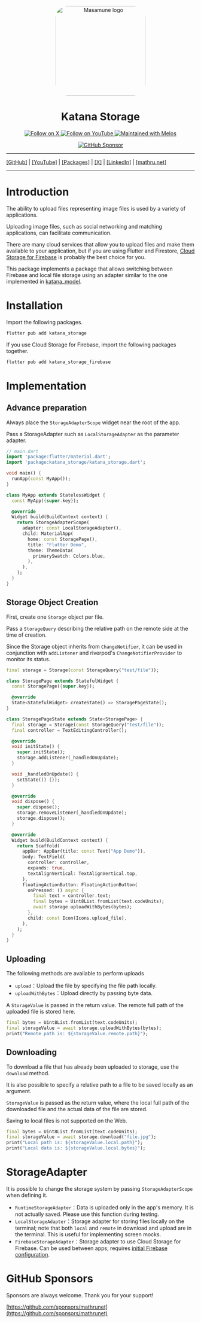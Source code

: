 <p align="center">
  <a href="https://mathru.net">
    <img width="240px" src="https://raw.githubusercontent.com/mathrunet/flutter_masamune/master/.github/images/icon.png" alt="Masamune logo" style="border-radius: 32px"s><br/>
  </a>
  <h1 align="center">Katana Storage</h1>
</p>

<p align="center">
  <a href="https://x.com/mathru">
    <img src="https://img.shields.io/static/v1?label=@mathru&message=Follow&logo=X&color=0F1419&link=https://x.com/mathru" alt="Follow on X" />
  </a>
  <a href="https://www.youtube.com/c/mathrunetchannel">
    <img src="https://img.shields.io/static/v1?label=YouTube&message=Follow&logo=YouTube&color=FF0000&link=https://www.youtube.com/c/mathrunetchannel" alt="Follow on YouTube" />
  </a>
  <a href="https://github.com/invertase/melos">
    <img src="https://img.shields.io/static/v1?label=maintained%20with&message=melos&color=FF1493&link=https://github.com/invertase/melos" alt="Maintained with Melos" />
  </a>
</p>

<p align="center">
  <a href="https://github.com/sponsors/mathrunet"><img src="https://img.shields.io/static/v1?label=Sponsor&message=%E2%9D%A4&logo=GitHub&color=ff69b4&link=https://github.com/sponsors/mathrunet" alt="GitHub Sponsor" /></a>
</p>

---

[[GitHub]](https://github.com/mathrunet) | [[YouTube]](https://www.youtube.com/c/mathrunetchannel) | [[Packages]](https://pub.dev/publishers/mathru.net/packages) | [[X]](https://x.com/mathru) | [[LinkedIn]](https://www.linkedin.com/in/mathrunet/) | [[mathru.net]](https://mathru.net)

---

# Introduction

The ability to upload files representing image files is used by a variety of applications.

Uploading image files, such as social networking and matching applications, can facilitate communication.

There are many cloud services that allow you to upload files and make them available to your application, but if you are using Flutter and Firestore, [Cloud Storage for Firebase](https://firebase.google.com/products/storage) is probably the best choice for you.

This package implements a package that allows switching between Firebase and local file storage using an adapter similar to the one implemented in [katana_model](https://pub.dev/packages/katana_model).

# Installation

Import the following packages.

```dart
flutter pub add katana_storage
```

If you use Cloud Storage for Firebase, import the following packages together.

```dart
flutter pub add katana_storage_firebase
```

# Implementation

## Advance preparation

Always place the `StorageAdapterScope` widget near the root of the app.

Pass a StorageAdapter such as `LocalStorageAdapter` as the parameter adapter.

```dart
// main.dart
import 'package:flutter/material.dart';
import 'package:katana_storage/katana_storage.dart';

void main() {
  runApp(const MyApp());
}

class MyApp extends StatelessWidget {
  const MyApp({super.key});

  @override
  Widget build(BuildContext context) {
    return StorageAdapterScope(
      adapter: const LocalStorageAdapter(),
      child: MaterialApp(
        home: const StoragePage(),
        title: "Flutter Demo",
        theme: ThemeData(
          primarySwatch: Colors.blue,
        ),
      ),
    );
  }
}
```

## Storage Object Creation

First, create one `Storage` object per file.

Pass a `StorageQuery` describing the relative path on the remote side at the time of creation.

Since the Storage object inherits from `ChangeNotifier`, it can be used in conjunction with `addListener` and riverpod's `ChangeNotifierProvider` to monitor its status.

```dart
final storage = Storage(const StorageQuery("test/file"));
```

```dart
class StoragePage extends StatefulWidget {
  const StoragePage({super.key});

  @override
  State<StatefulWidget> createState() => StoragePageState();
}

class StoragePageState extends State<StoragePage> {
  final storage = Storage(const StorageQuery("test/file"));
  final controller = TextEditingController();

  @override
  void initState() {
    super.initState();
    storage.addListener(_handledOnUpdate);
  }

  void _handledOnUpdate() {
    setState(() {});
  }

  @override
  void dispose() {
    super.dispose();
    storage.removeListener(_handledOnUpdate);
    storage.dispose();
  }

  @override
  Widget build(BuildContext context) {
    return Scaffold(
      appBar: AppBar(title: const Text("App Demo")),
      body: TextField(
        controller: controller,
        expands: true,
        textAlignVertical: TextAlignVertical.top,
      ),
      floatingActionButton: FloatingActionButton(
        onPressed: () async {
          final text = controller.text;
          final bytes = Uint8List.fromList(text.codeUnits);
          await storage.uploadWithBytes(bytes);
        },
        child: const Icon(Icons.upload_file),
      ),
    );
  }
}
```

## Uploading

The following methods are available to perform uploads

- `upload`：Upload the file by specifying the file path locally.
- `uploadWithBytes`：Upload directly by passing byte data.

A `StorageValue` is passed in the return value. The remote full path of the uploaded file is stored here.

```dart
final bytes = Uint8List.fromList(text.codeUnits);
final storageValue = await storage.uploadWithBytes(bytes);
print("Remote path is: ${storageValue.remote.path}");
```

## Downloading

To download a file that has already been uploaded to storage, use the `download` method.

It is also possible to specify a relative path to a file to be saved locally as an argument.

`StorageValue` is passed as the return value, where the local full path of the downloaded file and the actual data of the file are stored.

Saving to local files is not supported on the Web.

```dart
final bytes = Uint8List.fromList(text.codeUnits);
final storageValue = await storage.download("file.jpg");
print("Local path is: ${storageValue.local.path}");
print("Local data is: ${storageValue.local.bytes}");
```

# StorageAdapter

It is possible to change the storage system by passing `StorageAdapterScope` when defining it.

- `RuntimeStorageAdapter`：Data is uploaded only in the app's memory. It is not actually saved. Please use this function during testing.
- `LocalStorageAdapter`：Storage adapter for storing files locally on the terminal; note that both `local` and `remote` in download and upload are in the terminal. This is useful for implementing screen mocks.
- `FirebaseStorageAdapter`：Storage adapter to use Cloud Storage for Firebase. Can be used between apps; requires [initial Firebase configuration](https://firebase.google.com/docs/storage/flutter/start).

# GitHub Sponsors

Sponsors are always welcome. Thank you for your support!

[https://github.com/sponsors/mathrunet](https://github.com/sponsors/mathrunet)